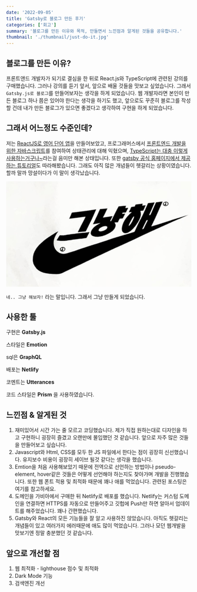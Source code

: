 ```yaml
---
date: '2022-09-05'
title: 'Gatsby로 블로그 만든 후기'
categories: ['회고']
summary: '블로그를 만든 이유와 목적, 만들면서 느낀점과 알게된 것들을 공유합니다.'
thumbnail: './thumbnail/just-do-it.jpg'
---
```


## 블로그를 만든 이유?

프론트앤드 개발자가 되기로 결심을 한 뒤로 React.js와 TypeScript에 관련된 강의를 구매했습니다. 그러나 강의를 듣기 앞서, 앞으로 배울 것들을 맛보고 싶었습니다. 그래서 `Gatsby.js로 블로그`를 만들어보자는 생각을 하게 되었습니다. 웹 개발자라면 본인이 만든 블로그 하나 쯤은 있어야 한다는 생각을 하기도 했고, 앞으로도 꾸준히 블로그를 작성할 건데 내가 만든 블로그가 있으면 좋겠다고 생각하여 구현을 하게 되었습니다.

## 그래서 어느정도 수준인데?

저는 [ReactJS로 영어 단어 앱](https://www.youtube.com/playlist?list=PLZKTXPmaJk8J_fHAzPLH8CJ_HO_M33e7-)을 만들어보았고, 프로그래머스에서 [프론트엔드 개발을 위한 자바스크립트](https://school.programmers.co.kr/learn/courses/14723)를 참여하여 상태관리에 대해 익혔으며, [TypeScript는 대충 이렇게 사용하는거구나~](https://www.youtube.com/playlist?list=PLZKTXPmaJk8KhKQ_BILr1JKCJbR0EGlx0)라는걸 음미만 해본 상태입니다. 또한 [gatsby 공식 홈페이지에서 제공하는 튜토리얼](https://www.gatsbyjs.com/docs/tutorial/)도 따라해봤습니다. 그래도 아직 많은 개념들이 헷갈리는 상황이였습니다. 할까 말까 망설이다가 이 말이 생각났습니다.

<p align="center">
<img src="./thumbnail/just-do-it.jpg" alt="just do it image">
</p>

`네.. 그냥 해보자!` 라는 말입니다. 그래서 그냥 만들게 되었습니다.

## 사용한 툴

구현은 **Gatsby.js**

스타일은 **Emotion**

sql은 **GraphQL**

배포는 **Netlify**

코멘트는 **Utterances**

코드 스타일은 **Prism** 을 사용하였습니다.

## 느낀점 & 알게된 것

1. 재미있어서 시간 가는 줄 모르고 코딩했습니다. 제가 직접 원하는대로 디자인을 하고 구현하니 굉장히 즐겼고 오랜만에 몰입했던 것 같습니다. 앞으로 자주 많은 것들을 만들어보고 싶습니다.
2. Javascript와 Html, CSS를 모두 한 JS 파일에서 한다는 점이 굉장히 신선했습니다. 유지보수 비용이 굉장히 세이브 될것 같다는 생각을 했습니다.
3. Emtion을 처음 사용해보았기 때문에 전역으로 선언하는 방법이나 pseudo-element, hover같은 것들은 어떻게 선언해야 하는지도 찾아가며 개발을 진행했습니다. 또한 웹 폰트 적용 및 최적화 때문에 꽤나 애를 먹었습니다. 관련된 포스팅은 여기를 참고하세요.
4. 도메인을 가비아에서 구매한 뒤 Netlify로 배포를 했습니다. Netlify는 커스텀 도메인을 연결하면 HTTPS를 자동으로 만들어주고 깃헙에 Push만 하면 알아서 업데이트를 해주었습니다. 꽤나 간편했습니다.
5. Gatsby와 React의 모든 기능들을 잘 알고 사용하진 않았습니다. 아직도 헷갈리는 개념들이 있고 여러가지 에러때문에 애도 많이 먹었습니다. 그러나 모던 웹개발을 맛보기엔 정말 충분했던 것 같습니다.

## 앞으로 개선할 점

1. 웹 최적화 - lighthouse 점수 및 최적화
2. Dark Mode 기능
3. 검색엔진 개선
